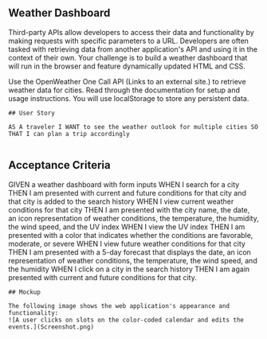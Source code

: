 ## Weather Dashboard

Third-party APIs allow developers to access their data and functionality by making requests with specific parameters to a URL. Developers are often tasked with retrieving data from another application's API and using it in the context of their own. Your challenge is to build a weather dashboard that will run in the browser and feature dynamically updated HTML and CSS.

Use the OpenWeather One Call API (Links to an external site.) to retrieve weather data for cities. Read through the documentation for setup and usage instructions. You will use localStorage to store any persistent data.

```
## User Story

AS A traveler I WANT to see the weather outlook for multiple cities SO THAT I can plan a trip accordingly


```

## Acceptance Criteria

GIVEN a weather dashboard with form inputs WHEN I search for a city THEN I am presented with current and future conditions for that city and that city is added to the search history WHEN I view current weather conditions for that city THEN I am presented with the city name, the date, an icon representation of weather conditions, the temperature, the humidity, the wind speed, and the UV index WHEN I view the UV index THEN I am presented with a color that indicates whether the conditions are favorable, moderate, or severe WHEN I view future weather conditions for that city THEN I am presented with a 5-day forecast that displays the date, an icon representation of weather conditions, the temperature, the wind speed, and the humidity WHEN I click on a city in the search history THEN I am again presented with current and future conditions for that city.

```
## Mockup

The following image shows the web application's appearance and functionality:
![A user clicks on slots on the color-coded calendar and edits the events.](Screenshot.png)
```

